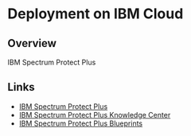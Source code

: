 # Deployment on IBM Cloud

<!--- cSpell:ignore Ceph singl apiconnectcluster ibmc APIC Availability unmanaged practioners Pak Paks Quickstart qube cntk autoplay allowfullscreen -->

## Overview
<!--- This document describes the deployment of [IBM Process Mining](https://www.ibm.com/docs/en/cloud-paks/1.0?topic=foundation-process-mining) on the [RedHat OpenShift Kubernetes Service on IBM Cloud](https://www.ibm.com/cloud/openshift), known as ROKS, on [Virtual Private Cloud (VPC) Gen 2](https://www.ibm.com/cloud/vpc) infrastructure.

![PM-topology](images/ibm/arch.png)

--->

IBM Spectrum Protect Plus

## Links

- [IBM Spectrum Protect Plus](https://www.ibm.com/products/ibm-spectrum-protect-plus)
- [IBM Spectrum Protect Plus Knowledge Center](https://www.ibm.com/docs/en/spp/10.1.8?topic=product-overview)
- [IBM Spectrum Protect Plus Blueprints](https://www.ibm.com/support/pages/node/1119489)